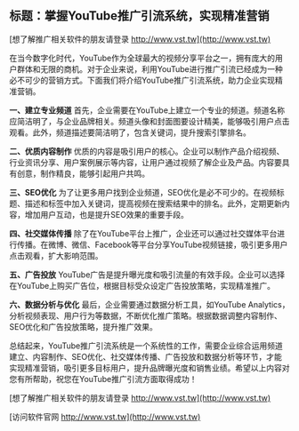## **标题：掌握YouTube推广引流系统，实现精准营销**

[想了解推广相关软件的朋友请登录 http://www.vst.tw](http://www.vst.tw)

在当今数字化时代，YouTube作为全球最大的视频分享平台之一，拥有庞大的用户群体和无限的商机。对于企业来说，利用YouTube进行推广引流已经成为一种必不可少的营销方式。下面我们将介绍YouTube推广引流系统，助力企业实现精准营销。

**一、建立专业频道**
首先，企业需要在YouTube上建立一个专业的频道。频道名称应简洁明了，与企业品牌相关。频道头像和封面图要设计精美，能够吸引用户点击观看。此外，频道描述要简洁明了，包含关键词，提升搜索引擎排名。

**二、优质内容制作**
优质的内容是吸引用户的核心。企业可以制作产品介绍视频、行业资讯分享、用户案例展示等内容，让用户通过视频了解企业及产品。内容要具有创意，制作精良，能够引起用户共鸣。

**三、SEO优化**
为了让更多用户找到企业频道，SEO优化是必不可少的。在视频标题、描述和标签中加入关键词，提高视频在搜索结果中的排名。此外，定期更新内容，增加用户互动，也是提升SEO效果的重要手段。

**四、社交媒体传播**
除了在YouTube平台上推广，企业还可以通过社交媒体平台进行传播。在微博、微信、Facebook等平台分享YouTube视频链接，吸引更多用户点击观看，扩大影响范围。

**五、广告投放**
YouTube广告是提升曝光度和吸引流量的有效手段。企业可以选择在YouTube上购买广告位，根据目标受众设定广告投放策略，实现精准推广。

**六、数据分析与优化**
最后，企业需要通过数据分析工具，如YouTube Analytics，分析视频表现、用户行为等数据，不断优化推广策略。根据数据调整内容制作、SEO优化和广告投放策略，提升推广效果。

总结起来，YouTube推广引流系统是一个系统性的工作，需要企业综合运用频道建立、内容制作、SEO优化、社交媒体传播、广告投放和数据分析等环节，才能实现精准营销，吸引更多目标用户，提升品牌曝光度和销售业绩。希望以上内容对您有所帮助，祝您在YouTube推广引流方面取得成功！

[想了解推广相关软件的朋友请登录 http://www.vst.tw](http://www.vst.tw)


[访问软件官网 http://www.vst.tw](http://www.vst.tw)
